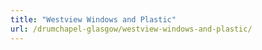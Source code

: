 ```yaml
---
title: "Westview Windows and Plastic"
url: /drumchapel-glasgow/westview-windows-and-plastic/
---
```

